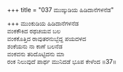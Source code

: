 +++
title = "037 ಮುಙ್ಕುಡಿಯ ಹಿಡಿದಾನೆಗಳನೆಡ"

+++
ಮುಂಕುಡಿಯ ಹಿಡಿದಾನೆಗಳನೆಡ  
ವಂಕಕೌಕಿದ ರಥಚಯವ ಬಲ  
ವಂಕಕೊತ್ತಿದ ರಾವುತರನುಬ್ಬೆದ್ದ ಪಯದಳದ  
ಶಂಕೆಯನು ನಾ ಕಾಣೆ ಬಲನೆಡ  
ವಂಕವನು ತರಿದೊಟ್ಟಿದನು ಮಾ  
ರಂಕ ನಿಲುವುದೆ ಪಾರ್ಥ ಮುನಿದಡೆ ಭೂಪ ಕೇಳೆಂದ     ॥37॥